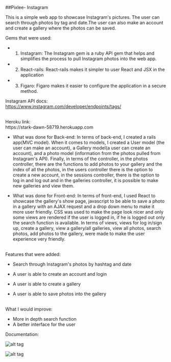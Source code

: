 ##Pixlee- Instagram

 This is a  simple web app to showcase Instagram's pictures. The user can search through photos by tag and date.The user can also make an account and create a gallery where the photos can be saved.

 Gems that were used:

* 1) Instagram: The Instagram gem is a ruby API gem that helps and simplifies the process to pull Instagram photos into the web app.


* 2) React-rails: React-rails makes it simpler to user React and JSX in the application



* 3) Figaro: Figaro makes it easier to configure the application in a secure method.


Instagram API docs: <br>
https://www.instagram.com/developer/endpoints/tags/ <br>


  <br>
  Heroku link: <br>
https://stark-dawn-58719.herokuapp.com

  <br>

  * What was done for Back-end: In terms of back-end, I created a rails app(MVC model). When it comes to models, I created a User model (the user can make an account), a Gallery model(a user can create an account), and a photo model (information from the photos pulled from Instagram's API). Finally, in terms of the controller, in the photos controller, there are the functions to add photos to your gallery and the index of all the photos, in the users controller there is the option to create a new account, in the sessions controller, there is the option to log in and log out and in the galleries controller, it is possible to make new galleries and view them.

  * What was done for Front-end: In terms of front-end, I used React to showcase the gallery's show page, javascript to be able to save a photo in a gallery with an AJAX request and a drop down menu to make it more user friendly. CSS was used to make the page look nicer and only some views are rendered if the user is logged in, if he is logged out only the search function is available. In terms of views, views for log in/sign up, create a gallery, view a gallery/all galleries, view all photos, search photos, add photos to the gallery, were made to make the user experience very friendly.

   <br>Features that were added:

  * Search through Instagram's photos by hashtag and date

  * A user is able to create an account and login

  * A user is able to create a gallery

  * A user is able to save photos into the gallery


   <br>What I would improve: <br>

  * More in depth search function
  * A better interface for the user
  


   Documentation:

![alt tag](https://scontent-yyz1-1.xx.fbcdn.net/v/t1.0-9/15179043_10154754360753781_6324825421996386170_n.jpg?oh=24f075ae15474bccd234217257c370f3&oe=58BC4084)

![alt tag](https://scontent-yyz1-1.xx.fbcdn.net/v/t1.0-9/15181466_10154754360758781_1978492430456303562_n.jpg?oh=5ad6ac5c765408d2098b9f6618587abe&oe=58B9657C)
